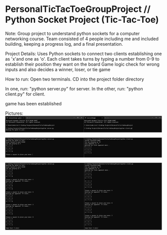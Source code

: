 # PersonalTicTacToeGroupProject // Python Socket Project (Tic-Tac-Toe)

Note: 
Group project to understand python sockets for a computer networking course.
Team consisted of 4 people including me and included building, keeping a progress log, and a final presentation.

Project Details:
Uses Python sockets to connect two clients establishing one as 'x'and one as 'o'.
Each client takes turns by typing a number from 0-9 to establish their position they want on the board 
Game logic check for wrong inputs and also decides a winner, loser, or tie game 

How to run:
Open two terminals.
CD into the project folder directory 

In one, run: "python server.py" for  server.
In the other, run: "python client.py" for client.

game has been established 

Pictures:
![alt text](image.png)

![alt text](image-1.png)

![alt text](image-2.png)
